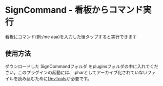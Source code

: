 # SignCommand - 看板からコマンド実行
看板にコマンド(例:/me aaa)を入力した後タップすると実行できます
## 使用方法
ダウンロードした SignCommandフォルダ をpluginsフォルダの中に入れてください。このプラグインの起動には、.pharとしてアーカイブ化されていないファイルを読み込むために[DevTools](https://poggit.pmmp.io/p/DevTools)が必要です。
